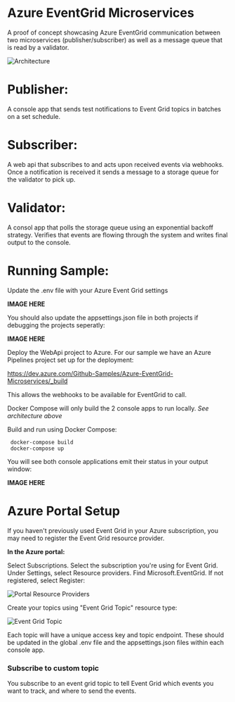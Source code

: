 # Azure EventGrid Microservices
A proof of concept showcasing Azure EventGrid communication between two microservices (publisher/subscriber) as well as a message queue that is read by a validator.

![Architecture](https://github.com/INNVTV/Azure-EventGrid-Microservices/blob/master/_docs/imgs/architecture.png)


# Publisher:
A console app that sends test notifications to Event Grid topics in batches on a set schedule.

# Subscriber:
A web api that subscribes to and acts upon received events via webhooks. Once a notification is received it sends a message to a storage queue for the validator to pick up.

# Validator:
A consol app that polls the storage queue using an exponential backoff strategy. Verifies that events are flowing through the system and writes final output to the console.

# Running Sample:
Update the .env file with your Azure Event Grid settings

**IMAGE HERE**

You should also update the appsettings.json file in both projects if debugging the projects seperatly:

**IMAGE HERE**

Deploy the WebApi project to Azure. For our sample we have an Azure Pipelines project set up for the deployment:

https://dev.azure.com/Github-Samples/Azure-EventGrid-Microservices/_build

This allows the webhooks to be available for EventGrid to call.

Docker Compose will only build the 2 console apps to run locally. *See architecture above*

Build and run using Docker Compose:

     docker-compose build
     docker-compose up

You will see both console applications emit their status in your output window:

**IMAGE HERE**

# Azure Portal Setup

If you haven't previously used Event Grid in your Azure subscription, you may need to register the Event Grid resource provider.

**In the Azure portal:**

Select Subscriptions.
Select the subscription you're using for Event Grid.
Under Settings, select Resource providers.
Find Microsoft.EventGrid.
If not registered, select Register:

![Portal Resource Providers](https://github.com/INNVTV/Azure-EventGrid-Microservices/blob/master/_docs/imgs/portal-resource-providers.png)

Create your topics using "Event Grid Topic" resource type:

![Event Grid Topic](https://github.com/INNVTV/Azure-EventGrid-Microservices/blob/master/_docs/imgs/event-grid-topic.png)


Each topic will have a unique access key and topic endpoint. These should be updated in the global .env file and the appsettings.json files within each console app.

### **Subscribe to custom topic**
You subscribe to an event grid topic to tell Event Grid which events you want to track, and where to send the events.